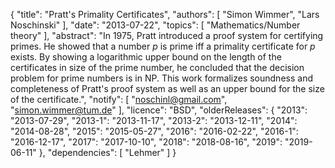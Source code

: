{
    "title": "Pratt's Primality Certificates",
    "authors": [
        "Simon Wimmer",
        "Lars Noschinski"
    ],
    "date": "2013-07-22",
    "topics": [
        "Mathematics/Number theory"
    ],
    "abstract": "In 1975, Pratt introduced a proof system for certifying primes. He showed that a number <i>p</i> is prime iff a primality certificate for <i>p</i> exists. By showing a logarithmic upper bound on the length of the certificates in size of the prime number, he concluded that the decision problem for prime numbers is in NP. This work formalizes soundness and completeness of Pratt's proof system as well as an upper bound for the size of the certificate.",
    "notify": [
        "noschinl@gmail.com",
        "simon.wimmer@tum.de"
    ],
    "licence": "BSD",
    "olderReleases": {
        "2013": "2013-07-29",
        "2013-1": "2013-11-17",
        "2013-2": "2013-12-11",
        "2014": "2014-08-28",
        "2015": "2015-05-27",
        "2016": "2016-02-22",
        "2016-1": "2016-12-17",
        "2017": "2017-10-10",
        "2018": "2018-08-16",
        "2019": "2019-06-11"
    },
    "dependencies": [
        "Lehmer"
    ]
}